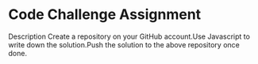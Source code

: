 # Code Challenge Assignment
Description
Create a repository on your GitHub account.Use Javascript to write down the solution.Push the solution to the above repository once done.
